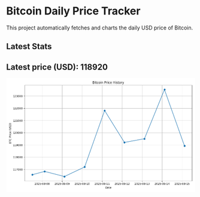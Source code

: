 # Bitcoin Daily Price Tracker

This project automatically fetches and charts the daily USD price of Bitcoin.

## Latest Stats

## Latest price (USD): <!--BTC_PRICE-->118920<!--/BTC_PRICE-->

![BTC Historical Chart](btc_price_history.png)
